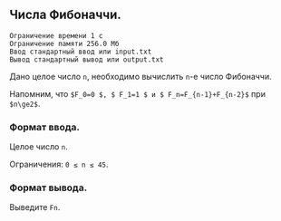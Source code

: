 ## Числа Фибоначчи.

```
Ограничение времени 1 с
Ограничение памяти 256.0 Мб
Ввод стандартный ввод или input.txt
Вывод стандартный вывод или output.txt
```

Дано целое число `n`, необходимо вычислить `n`-е число Фибоначчи.

Напомним, что `$F_0=0 $, $ F_1=1 $ и $ F_n=F_{n-1}+F_{n-2}$` при `$n\ge2$`.

### Формат ввода.
Целое число `n`.

Ограничения: `0 ≤ n ≤ 45`.

### Формат вывода.
Выведите `Fn`.